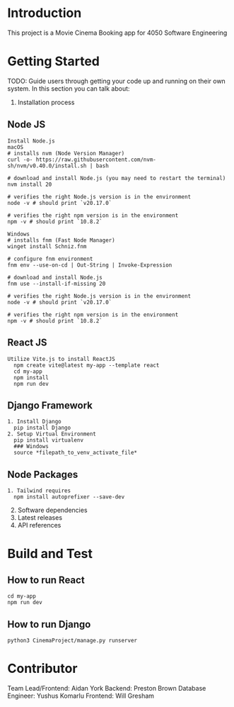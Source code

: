 # Introduction
This project is a Movie Cinema Booking app for 4050 Software Engineering

# Getting Started
TODO: Guide users through getting your code up and running on their own system. In this section you can talk about:
1.	Installation process
  ## Node JS
    Install Node.js
    macOS
    # installs nvm (Node Version Manager)
    curl -o- https://raw.githubusercontent.com/nvm-sh/nvm/v0.40.0/install.sh | bash

    # download and install Node.js (you may need to restart the terminal)
    nvm install 20

    # verifies the right Node.js version is in the environment
    node -v # should print `v20.17.0`

    # verifies the right npm version is in the environment
    npm -v # should print `10.8.2`

    Windows
    # installs fnm (Fast Node Manager)
    winget install Schniz.fnm

    # configure fnm environment
    fnm env --use-on-cd | Out-String | Invoke-Expression

    # download and install Node.js
    fnm use --install-if-missing 20

    # verifies the right Node.js version is in the environment
    node -v # should print `v20.17.0`

    # verifies the right npm version is in the environment
    npm -v # should print `10.8.2`
  ## React JS
    Utilize Vite.js to install ReactJS
      npm create vite@latest my-app --template react
      cd my-app
      npm install
      npm run dev
  ## Django Framework
    1. Install Django
      pip install Django
    2. Setup Virtual Environment
      pip install virtualenv
      ### Windows
      source *filepath_to_venv_activate_file*
  ## Node Packages
    1. Tailwind requires
      npm install autoprefixer --save-dev
2.	Software dependencies
3.	Latest releases
4.	API references

# Build and Test
## How to run React
    cd my-app
    npm run dev
## How to run Django
    python3 CinemaProject/manage.py runserver

# Contributor
Team Lead/Frontend: Aidan York
Backend: Preston Brown
Database Engineer: Yushus Komarlu
Frontend: Will Gresham
